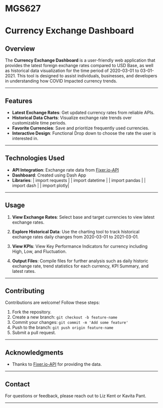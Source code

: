 # MGS627
# Currency Exchange Dashboard

## Overview

The **Currency Exchange Dashboard** is a user-friendly web application that provides the latest foreign exchange rates compared to USD Base, as well as historical data visualization for the time period of 2020-03-01 to 03-01-2021. This tool is designed to assist individuals, businesses, and developers in understanding how COVID Impacted currency trends.

---

## Features

- **Latest Exchange Rates**: Get updated currency rates from reliable APIs.
- **Historical Data Charts**: Visualize exchange rate trends over customizable time periods.
- **Favorite Currencies**: Save and prioritize frequently used currencies.
- **Interactive Design**: Functional Drop down to choose the rate the user is interested in.

---

## Technologies Used

- **API Integration**: Exchange rate data from [Fixer.io-API](http://data.fixer.io/api/)
- **Dashboard**: Created using Dash App
- **Libraries**:
  | import requests |
  | import datetime |
  | import pandas |
  | import dash |
  | import plotly|

---

## Usage

1. **View Exchange Rates**:
   Select base and target currencies to view latest exchange rates.

2. **Explore Historical Data**:
   Use the charting tool to track historical exchange rates daily changes from 2020-03-01 to 2021-03-01.

3. **View KPIs**:
   View Key Performance Indicators for currency including High, Low, and Fluctuation.

4. **Output Files**:
   Compile files for further analysis such as daily historic exchange rate, trend statistics for each currency, KPI Summary, and latest rates.

---

## Contributing

Contributions are welcome! Follow these steps:

1. Fork the repository.
2. Create a new branch: `git checkout -b feature-name`
3. Commit your changes: `git commit -m 'Add some feature'`
4. Push to the branch: `git push origin feature-name`
5. Submit a pull request.

---

## Acknowledgments

- Thanks to [Fixer.io-API](http://data.fixer.io/api/) for providing the data.

---

## Contact

For questions or feedback, please reach out to Liz Kent or Kavita Pant.

---
